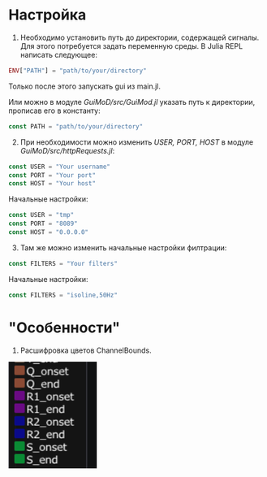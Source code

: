 # Настройка
1. Необходимо установить путь до директории, содержащей сигналы. Для этого потребуется задать переменную среды. В Julia REPL написать следующее:

``` julia
ENV["PATH"] = "path/to/your/directory"
```
Только после этого запускать gui из main.jl.

Или можно в модуле *GuiMoD/src/GuiMod.jl* указать путь к директории, прописав его в константу:
``` julia
const PATH = "path/to/your/directory"
```

2. При необходимости можно изменить *USER, PORT, HOST* в модуле *GuiMoD/src/httpRequests.jl*:
``` julia
const USER = "Your username"
const PORT = "Your port"
const HOST = "Your host"
```
Начальные настройки:
``` julia
const USER = "tmp"
const PORT = "8089"
const HOST = "0.0.0.0"
```
3. Там же можно изменить начальные настройки филтрации:
``` julia
const FILTERS = "Your filters"
```
Начальные настройки:
``` julia
const FILTERS = "isoline,50Hz"
```

# "Особенности"

1. Расшифровка цветов ChannelBounds.

![Alt text](screenshots/ColorCoding.png)

